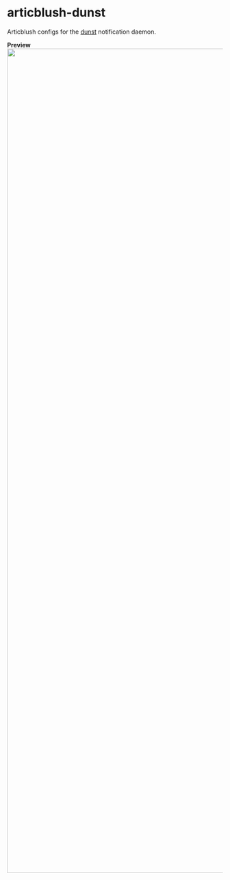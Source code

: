 # articblush-dunst
Articblush configs for the [dunst](https://dunst-project.org/) notification daemon.

**Preview**
<br><img src="https://i.imgur.com/W39ri2F.png?size=1920" width="1920"><br>
